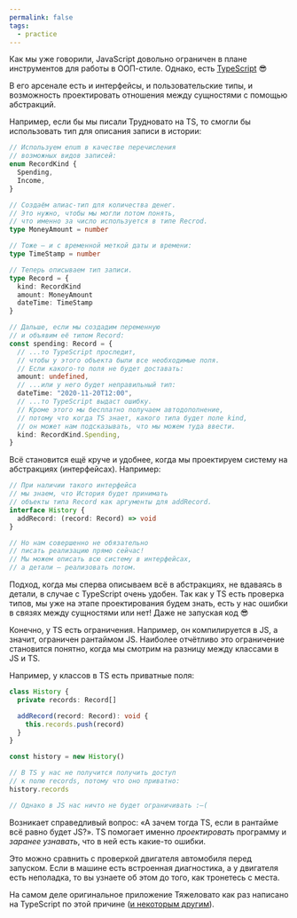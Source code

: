```yaml
---
permalink: false
tags:
  - practice
---
```

Как мы уже говорили, JavaScript довольно ограничен в плане инструментов для работы в ООП-стиле. Однако, есть [TypeScript](https://www.typescriptlang.org) 😎

В его арсенале есть и интерфейсы, и пользовательские типы, и возможность проектировать отношения между сущностями с помощью абстракций.

Например, если бы мы писали Трудновато на TS, то смогли бы использовать тип для описания записи в истории:

```ts
// Используем enum в качестве перечисления
// возможных видов записей:
enum RecordKind {
  Spending,
  Income,
}

// Создаём алиас-тип для количества денег.
// Это нужно, чтобы мы могли потом понять,
// что именно за число используется в типе Recrod.
type MoneyAmount = number

// Тоже — и с временной меткой даты и времени:
type TimeStamp = number

// Теперь описываем тип записи.
type Record = {
  kind: RecordKind
  amount: MoneyAmount
  dateTime: TimeStamp
}

// Дальше, если мы создадим переменную
// и объявим её типом Record:
const spending: Record = {
  // ...то TypeScript проследит,
  // чтобы у этого объекта были все необходимые поля.
  // Если какого-то поля не будет доставать:
  amount: undefined,
  // ...или у него будет неправильный тип:
  dateTime: "2020-11-20T12:00",
  // ...то TypeScript выдаст ошибку.
  // Кроме этого мы бесплатно получаем автодополнение,
  // потому что когда TS знает, какого типа будет поле kind,
  // он может нам подсказывать, что мы можем туда ввести.
  kind: RecordKind.Spending,
}
```

Всё становится ещё круче и удобнее, когда мы проектируем систему на абстракциях (интерфейсах). Например:

```ts
// При наличии такого интерфейса
// мы знаем, что История будет принимать
// объекты типа Record как аргументы для addRecord.
interface History {
  addRecord: (record: Record) => void
}

// Но нам совершенно не обязательно
// писать реализацию прямо сейчас!
// Мы можем описать всю систему в интерфейсах,
// а детали — реализовать потом.
```

Подход, когда мы сперва описываем всё в абстракциях, не вдаваясь в детали, в случае с TypeScript очень удобен. Так как у TS есть проверка типов, мы уже на этапе проектирования будем знать, есть у нас ошибки в связях между сущностями или нет! Даже не запуская код 😎

Конечно, у TS есть ограничения. Например, он компилируется в JS, а значит, ограничен рантаймом JS. Наиболее отчётливо это ограничение становится понятно, когда мы смотрим на разницу между классами в JS и TS.

Например, у классов в TS есть приватные поля:

```ts
class History {
  private records: Record[]

  addRecord(record: Record): void {
    this.records.push(record)
  }
}

const history = new History()

// В TS у нас не получится получить доступ
// к полю records, потому что оно приватно:
history.records

// Однако в JS нас ничто не будет ограничивать :–(
```

Возникает справедливый вопрос: «А зачем тогда TS, если в рантайме всё равно будет JS?». TS помогает именно _проектировать_ программу и _заранее узнавать_, что в ней есть какие-то ошибки.

Это можно сравнить с проверкой двигателя автомобиля перед запуском. Если в машине есть встроенная диагностика, а у двигателя есть неполадка, то вы узнаете об этом до того, как тронетесь с места.

На самом деле оригинальное приложение Тяжеловато как раз написано на TypeScript по этой причине ([и некоторым другим](https://bespoyasov.ru/blog/tzlvt-upgrade/)).
